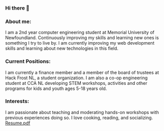 
### Hi there 👋

<!--
**KareemZeair/KareemZeair** is a ✨ _special_ ✨ repository because its `README.md` (this file) appears on your GitHub profile.

Here are some ideas to get you started:

- 🔭 I’m currently working on ...
- 🌱 I’m currently learning ...
- 👯 I’m looking to collaborate on ...
- 🤔 I’m looking for help with ...
- 💬 Ask me about ...
- 📫 How to reach me: ...
- 😄 Pronouns: ...
- ⚡ Fun fact: ...
-->
### About me:
I am a 2nd year computer engineering student at Memorial University of Newfoundland. Continuously improving my skills and learning new ones is something I try to live by. I am currently improving my web development skills and learning about new technologies in this field.

### Current Positions:
 I am currently a finance member and a member of the board of trustees at Hack Frost NL, a student organization. I am also a co-op engineering student at CCA NL developing STEM workshops, activities and other programs for kids and youth ages 5-18 years old.
 
 ### Interests:
 I am passionate about teaching and moderating hands-on workshops with previous experiences doing so. I love cooking, reading, and socializing.
[Resume.pdf](https://github.com/KareemZeair/KareemZeair/files/6446397/Resume.pdf)
